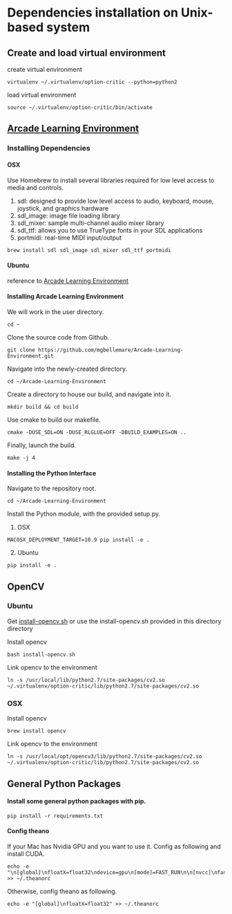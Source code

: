 # Dependencies installation on Unix-based system

## Create and load virtual environment

create virtual environment
```
virtualenv ~/.virtualenv/option-critic --python=python2
```

load virtual environment
```
source ~/.virtualenv/option-critic/bin/activate
```


## [Arcade Learning Environment](https://github.com/mgbellemare/Arcade-Learning-Environment)

###  Installing Dependencies
#### OSX
Use Homebrew to install several libraries required for low level access to media and controls.

1. sdl: designed to provide low level access to audio, keyboard, mouse, joystick, and graphics hardware
2. sdl_image: image file loading library
3. sdl_mixer: sample multi-channel audio mixer library
4. sdl_ttf: allows you to use TrueType fonts in your SDL applications
5. portmidi: real-time MIDI input/output
```
brew install sdl sdl_image sdl_mixer sdl_ttf portmidi
```

#### Ubuntu
reference to [Arcade Learning Environment](https://github.com/mgbellemare/Arcade-Learning-Environment)

####  Installing Arcade Learning Environment

We will work in the user directory.
```
cd ~
```

Clone the source code from Github.
```
git clone https://github.com/mgbellemare/Arcade-Learning-Environment.git
```

Navigate into the newly-created directory.
```
cd ~/Arcade-Learning-Environment
```

Create a directory to house our build, and navigate into it.
```
mkdir build && cd build
```

Use cmake to build our makefile.
```
cmake -DUSE_SDL=ON -DUSE_RLGLUE=OFF -DBUILD_EXAMPLES=ON ..
```

Finally, launch the build.
```
make -j 4
```

#### Installing the Python Interface
Navigate to the repository root.
```
cd ~/Arcade-Learning-Environment
```


Install the Python module, with the provided setup.py.
1. OSX
```
MACOSX_DEPLOYMENT_TARGET=10.9 pip install -e .
```
2. Ubuntu
```
pip install -e .
```

## OpenCV
### Ubuntu
Get [install-opencv.sh](https://github.com/milq/milq/blob/master/scripts/bash/install-opencv.sh)
 or use the install-opencv.sh provided in this directory directory


Install opencv
```
bash install-opencv.sh
```

Link opencv to the environment

```
ln -s /usr/local/lib/python2.7/site-packages/cv2.so ~/.virtualenv/option-critic/lib/python2.7/site-packages/cv2.so
```

### OSX
Install opencv
```
brew install opencv
```


Link opencv to the environment
```
ln -s /usr/local/opt/opencv3/lib/python2.7/site-packages/cv2.so ~/.virtualenv/option-critic/lib/python2.7/site-packages/cv2.so
```




## General Python Packages

#### Install some general python packages with pip.

```
pip install -r requirements.txt
```

#### Config theano
If your Mac has Nvidia GPU and you want to use it. Config as following
and install CUDA.
```
echo -e "\n[global]\nfloatX=float32\ndevice=gpu\n[mode]=FAST_RUN\n\n[nvcc]\nfastmath=True\n\n[cuda]\nroot=/usr/local/cuda" >> ~/.theanorc
```

Otherwise, config theano as following.
```
echo -e "[global]\nfloatX=float32" >> ~/.theanorc
```
